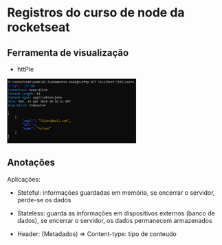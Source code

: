 # Registros do curso de node da rocketseat

## Ferramenta de visualização

- httPie

<img src="./img/httpie.png" alt="img terminal httpie" style="height: 150px; width:300px;"/>

## Anotações

Aplicações:

- Steteful: informações guardadas em memória, se encerrar o servidor, perde-se os dados
- Stateless: guarda as informações em dispositivos externos (banco de dados), se encerrar o servidor, os dados permanecem armazenados

- Header: (Metadados) => Content-type: tipo de conteudo
